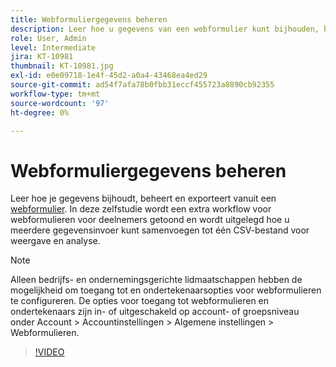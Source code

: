 ```yaml
---
title: Webformuliergegevens beheren
description: Leer hoe u gegevens van een webformulier kunt bijhouden, beheren en exporteren
role: User, Admin
level: Intermediate
jira: KT-10981
thumbnail: KT-10981.jpg
exl-id: e0e09718-1e4f-45d2-a0a4-43468ea4ed29
source-git-commit: ad54f7afa78b0fbb31eccf455723a8890cb92355
workflow-type: tm+mt
source-wordcount: '97'
ht-degree: 0%

---
```


# Webformuliergegevens beheren

Leer hoe je gegevens bijhoudt, beheert en exporteert vanuit een [webformulier](webform.md). In deze zelfstudie wordt een extra workflow voor webformulieren voor deelnemers getoond en wordt uitgelegd hoe u meerdere gegevensinvoer kunt samenvoegen tot één CSV-bestand voor weergave en analyse.

>[!NOTE]
>
>Alleen bedrijfs- en ondernemingsgerichte lidmaatschappen hebben de mogelijkheid om toegang tot en ondertekenaarsopties voor webformulieren te configureren. De opties voor toegang tot webformulieren en ondertekenaars zijn in- of uitgeschakeld op account- of groepsniveau onder Account > Accountinstellingen > Algemene instellingen > Webformulieren.

>[!VIDEO](https://video.tv.adobe.com/v/3409607?quality=12&learn=on&hidetitle=true)

